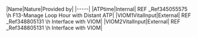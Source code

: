 ﻿

|Name|Nature|Provided by|
|-----|
|ATPtime|Internal| REF _Ref345055575 \h F13-Manage Loop Hour with Distant ATP|
|VIOM1VitalInput|External| REF _Ref348805131 \h Interface with VIOM|
|VIOM2VitalInput|External| REF _Ref348805131 \h Interface with VIOM|


